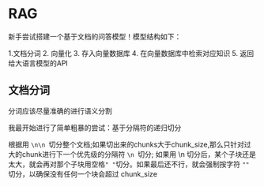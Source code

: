 # RAG
新手尝试搭建一个基于文档的问答模型！模型结构如下：

1.文档分词 2. 向量化 3. 存入向量数据库 4. 在向量数据库中检索对应知识 5. 返回给大语言模型的API

## 文档分词
分词应该尽量准确的进行语义分割

我最开始进行了简单粗暴的尝试：基于分隔符的递归切分

根据用  `\n\n `切分整个文档;如果切出来的chunks大于chunk_size,那么只针对过大的chunk进行下一个优先级的分隔符 `\n `切分; 如果用 \n 切分后，某个子块还是太大，就会再对那个子块用空格` " " `切分。如果最后还不行，就会强制按字符 `"" `切分，以确保没有任何一个块会超过 chunk_size
